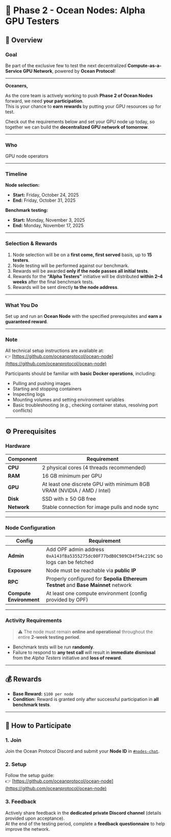 # 🌊 Phase 2 - Ocean Nodes: Alpha GPU Testers

## 🧭 Overview

### **Goal**
Be part of the exclusive few to test the next decentralized **Compute-as-a-Service GPU Network**, powered by **Ocean Protocol**!

---

**Oceaners,**

As the core team is actively working to push **Phase 2 of Ocean Nodes** forward, we need **your participation**.  
This is your chance to **earn rewards** by putting your GPU resources up for test.  

Check out the requirements below and set your GPU node up today, so together we can build the **decentralized GPU network of tomorrow**.

---

### **Who**
GPU node operators

---

### **Timeline**
**Node selection:**  
- **Start:** Friday, October 24, 2025  
- **End:** Friday, October 31, 2025  

**Benchmark testing:**  
- **Start:** Monday, November 3, 2025  
- **End:** Monday, November 17, 2025  

---

### **Selection & Rewards**
1. Node selection will be on a **first come, first served** basis, up to **15 testers**.  
2. Node testing will be performed against our benchmark.  
3. Rewards will be awarded **only if the node passes all initial tests**.  
4. Rewards for the **“Alpha Testers”** initiative will be distributed **within 2–4 weeks** after the final benchmark tests.  
5. Rewards will be sent directly **to the node address**.

---

### **What You Do**
Set up and run an **Ocean Node** with the specified prerequisites and **earn a guaranteed reward**.

---

### **Note**
All technical setup instructions are available at:  
👉 [https://github.com/oceanprotocol/ocean-node](https://github.com/oceanprotocol/ocean-node)

Participants should be familiar with **basic Docker operations**, including:
- Pulling and pushing images  
- Starting and stopping containers  
- Inspecting logs  
- Mounting volumes and setting environment variables  
- Basic troubleshooting (e.g., checking container status, resolving port conflicts)

---

## ⚙️ Prerequisites

### **Hardware**
| Component | Requirement |
|------------|--------------|
| **CPU** | 2 physical cores (4 threads recommended) |
| **RAM** | 16 GB minimum per GPU |
| **GPU** | At least one discrete GPU with minimum 8GB VRAM (NVIDIA / AMD / Intel) |
| **Disk** | SSD with ≥ 50 GB free |
| **Network** | Stable connection for image pulls and node sync |

---

### **Node Configuration**
| Config | Requirement |
|--------|--------------|
| **Admin** | Add OPF admin address `0xA143fBa5355275dc00F77bdB0C989CD4f54c219C` so logs can be fetched |
| **Exposure** | Node must be reachable via **public IP** |
| **RPC** | Properly configured for **Sepolia Ethereum Testnet** and **Base Mainnet** network |
| **Compute Environment** | At least one compute environment (config provided by OPF) |

---

### **Activity Requirements**
> ⚠️ The node must remain **online and operational** throughout the entire **2-week testing period**.

- Benchmark tests will be run **randomly**.  
- Failure to respond to **any test call** will result in **immediate dismissal** from the *Alpha Testers* initiative and **loss of reward**.

---

## 💰 Rewards
- **Base Reward:** `$100 per node`  
- **Condition:** Reward is granted only after successful participation in **all benchmark tests**.

---

## 🚀 How to Participate

### **1. Join**
Join the Ocean Protocol Discord and submit your **Node ID** in [`#nodes-chat`](https://discord.com/channels/612953348487905282/1300401108795260938).

### **2. Setup**
Follow the setup guide:  
👉 [https://github.com/oceanprotocol/ocean-node](https://github.com/oceanprotocol/ocean-node)

### **3. Feedback**
Actively share feedback in the **dedicated private Discord channel** (details provided upon acceptance).  
At the end of the testing period, complete a **feedback questionnaire** to help improve the network.
